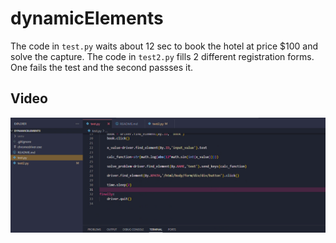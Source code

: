 # dynamicElements

The code in `test.py` waits about 12 sec to book the hotel at price $100 and solve the capture.
The code in `test2.py` fills 2 different registration forms. One fails the test and the second passses it.
## Video
[![Unit Test Video](image.png)](https://drive.google.com/file/d/1QGMEZr6vxTpISXPkfMkhzvrtF0Nx1tGD/view?usp=sharing)